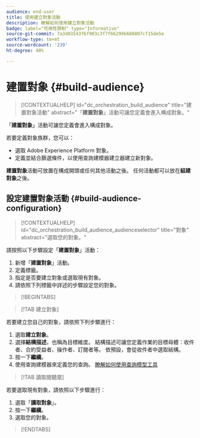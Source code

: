 ```yaml
---
audience: end-user
title: 使用建立對象活動
description: 瞭解如何使用建立對象活動
badge: label="可用性限制" type="Informative"
source-git-commit: 7a3d03543f6f903c3f7f66299b600807cf15de5e
workflow-type: tm+mt
source-wordcount: '239'
ht-degree: 40%

---
```



# 建置對象 {#build-audience}

>[!CONTEXTUALHELP]
>id="dc_orchestration_build_audience"
>title="建置對象活動"
>abstract="「**建置對象**」活動可讓您定義會進入構成對象。"

「**建置對象**」活動可讓您定義會進入構成對象。

若要定義對象族群，您可以：

<!--* Select an existing audience, created as a list in the client console.-->
* 選取 Adobe Experience Platform 對象。
* 定義並結合篩選條件，以使用查詢建模器建立器建立新對象。

**建置對象**&#x200B;活動可放置在構成開頭或任何其他活動之後。 任何活動都可以放在&#x200B;**組建對象**&#x200B;之後。

## 設定建置對象活動 {#build-audience-configuration}

>[!CONTEXTUALHELP]
>id="dc_orchestration_build_audience_audienceselector"
>title="對象"
>abstract="選取您的對象。"

請按照以下步驟設定「**建置對象**」活動：

1. 新增「**建置對象**」活動。
1. 定義標籤。
1. 指定是否要建立對象或選取現有對象。
1. 請依照下列標籤中詳述的步驟設定您的對象。

>[!BEGINTABS]

>[!TAB 建立對象]

若要建立您自己的對象，請依照下列步驟進行：

1. 選取&#x200B;**建立對象**。
1. 選擇&#x200B;**結構描述**，也稱為目標維度。 結構描述可讓您定義作業的目標母體：收件者、合約受益者、操作者、訂閱者等。 依預設，會從收件者中選取結構。
1. 按一下&#x200B;**繼續**。
1. 使用查詢建模器來定義您的查詢。 [瞭解如何使用查詢模型工具](../../query/query-modeler-overview.md)

>[!TAB 讀取閱聽眾]

若要選取現有對象，請依照以下步驟進行：

1. 選取「**讀取對象**」。
1. 按一下&#x200B;**繼續**。
1. 選取您的對象。

>[!ENDTABS]

<!--
## Examples{#build-audience-examples}

Here is an example of a workflow with two **Build audience** activities. The first one targets the poker players audience, followed by an email delivery. The second one targets the VIP clients audience, followed by an SMS delivery.

![](../assets/workflow-audience-example.png)
-->
